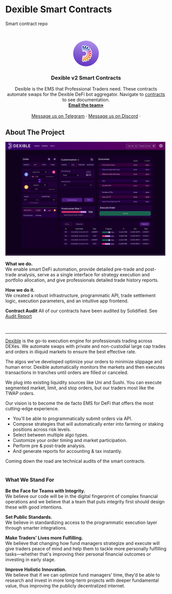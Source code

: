 # Dexible Smart Contracts
Smart contract repo

<!-- PROJECT LOGO -->
<br />
<p align="center">
  <a href="https://github.com/othneildrew/Best-README-Template">
    <img src="https://github.com/BUIDLHub/dexible-contracts/blob/docs/logo.png" alt="Logo" width="80" height="80">
  </a>

  <h3 align="center">Dexible v2 Smart Contracts</h3>

  <p align="center">
    Dexible is the EMS that Professional Traders need. These contracts automate swaps for the Dexible DeFi bot aggregator. Navigate to <a href="https://github.com/BUIDLHub/dexible-contracts/tree/master/contracts">contracts</a> to see documentation.
    <br />
    <a href="mailto:support@dexible.io"><strong>Email the team»</strong></a>
    <br />
    <br />
    <a href="https://t.me/dexible">Message us on Telegram</a>
    ·
    <a href="https://discord.gg/Xvnh3Ektkc">Message us on Discord</a>
    ·
  </p>
</p>

<!-- ABOUT THE PROJECT -->
## About The Project

<img src="https://github.com/BUIDLHub/dexible-contracts/blob/docs/screenshot.png" alt="screenshot" width="500">

**What we do.** <br/>
We enable smart DeFi automation, provide detailed pre-trade and post-trade analysis, serve as a single interface for strategy execution and portfolio allocation, and give professionals detailed trade history reports.

**How we do it.** <br/>
We created a robust infrastructure, programmatic API, trade settlement logic, execution parameters, and an intuitive app frontend.

**Contract Audit**
All of our contracts have been audited by Solidified. See <a href="https://github.com/BUIDLHub/dexible-contracts/blob/master/Audit%20Report%20-%20Dexible%20%5B16%20August%202021%5D.pdf" target="_blank">Audit Report </a>

<br/>
<hr/>

<a href="https://dexible.io" target="_blank">Dexible</a> is the go-to execution engine for professionals trading across DEXes. We automate swaps with private and non-custodial large cap trades and orders in illiquid markets to ensure the best effective rate. 

The algos we've developed optimize your orders to minimize slippage and human error. Dexible automatically monitors the markets and then executes transactions in tranches until orders are filled or canceled. 

We plug into existing liquidity sources like Uni and Sushi. You can execute segmented market, limit, and stop orders, but our traders most like the TWAP orders.


Our vision is to become the de facto EMS for DeFi that offers the most cutting-edge experience.

* You'll be able to programmatically submit orders via API.
* Compose strategies that will automatically enter into farming or staking positions across risk levels.
* Select between multiple algo types.
* Customize your order timing and market participation.
* Perform pre & post-trade analysis.
* And generate reports for accounting & tax instantly.

Coming down the road are technical audits of the smart contracts.
<br/>
<br/>

### What We Stand For

**Be the Face for Teams with Integrity.** <br/>
We believe our code will be in the digital fingerprint of complex financial operations and we believe that a team that puts integrity first should design these with good intentions.

**Set Public Standards.**  <br/>
We believe in standardizing access to the programmatic execution layer through smarter integrations.

**Make Traders' Lives more Fulfilling.** <br/>
We believe that changing how fund managers strategize and execute will give traders peace of mind and help them to tackle more personally fulfilling tasks—whether that's improving their personal financial outcomes or investing in early stage.

**Improve Holistic Innovation.** <br/>
We believe that if we can optimize fund managers’ time, they’d be able to research and invest in more long-term projects with deeper fundamental value, thus improving the publicly decentralized internet.
